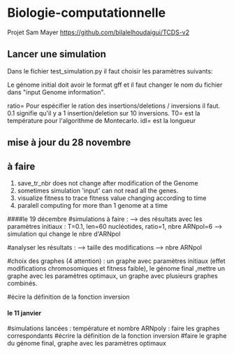 # Biologie-computationnelle
Projet Sam Mayer
https://github.com/bilalelhoudaigui/TCDS-v2

## Lancer une simulation
Dans le fichier test_simulation.py il faut choisir les paramètres suivants:

Le génome initial doit avoir le format gff et il faut changer le nom du fichier dans "input Genome information".

ratio= Pour espécifier le ration des insertions/deletions / inversions il faut. 0.1 signifie qu'il y a 1 insertion/deletion sur 10 inversions. 
T0= est la température pour l'algorithme de Montecarlo.
idl= est la longueur 


## mise à jour du 28 novembre 
## à faire 
1. save_tr_nbr does not change after modification of the Genome
1. sometimes simulation 'input' can not read all the genes.
1. visualize fitness to trace fitness value changing according to time
1. paralell computing for more than 1 genome at a time


####le 19 décembre 
#simulations à faire : 
  --> des résultats avec les paramètres initiaux : T=0.1, len=60 nucléotides,  ratio=1, nbre ARNpol=6
  --> simulation qui change le nbre d'ARNpol

#analyser les résultats : 
  --> taille des modifications 
  --> nbre ARNpol 

#choix des graphes (4 attention) : un graphe avec paramètres initiaux (effet modifications chromosomiques et fitness faible), le génome final ,mettre un graphe avec les paramètres optimaux, un graphe avec plusieurs graphes combinés.


#écire la définition de la fonction inversion 




#### le 11 janvier 
#simulations lancées : température et nombre ARNpoly : faire les graphes correspondants 
#écrire la définition de la fonction inversion 
#faire le graphe du génome final, graphe avec les paramètres optimaux 
